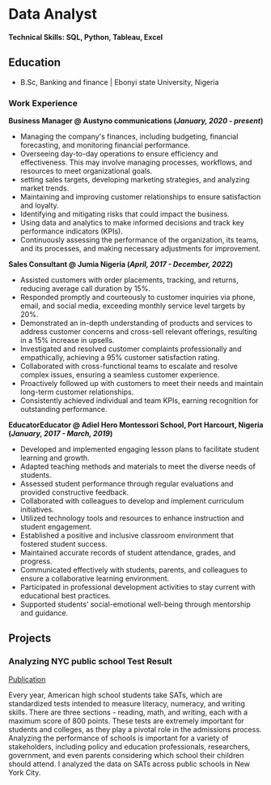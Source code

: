 # Data Analyst

#### Technical Skills: SQL, Python, Tableau, Excel

## Education
- B.Sc, Banking and finance | Ebonyi state University, Nigeria

### Work Experience
**Business Manager @ Austyno communications (_January, 2020 - present_)**
- Managing the company's finances, including budgeting, financial forecasting, and monitoring financial performance.
- Overseeing day-to-day operations to ensure efficiency and effectiveness. This may involve managing processes, workflows, and resources to meet organizational goals.
- setting sales targets, developing marketing strategies, and analyzing market trends.
- Maintaining and improving customer relationships to ensure satisfaction and loyalty.
-  Identifying and mitigating risks that could impact the business.
-  Using data and analytics to make informed decisions and track key performance indicators (KPIs).
-  Continuously assessing the performance of the organization, its teams, and its processes, and making necessary adjustments for improvement.

**Sales Consultant @ Jumia Nigeria (_April, 2017 - December, 2022_)**
- Assisted customers with order placements, tracking, and returns, reducing average call duration by 15%.
- Responded promptly and courteously to customer inquiries via phone, email, and social media, exceeding monthly service level targets by 20%.
- Demonstrated an in-depth understanding of products and services to address customer concerns and cross-sell relevant offerings, resulting in a 15% increase in upsells.
- Investigated and resolved customer complaints professionally and empathically, achieving a 95% customer satisfaction rating.
- Collaborated with cross-functional teams to escalate and resolve complex issues, ensuring a seamless customer experience.
- Proactively followed up with customers to meet their needs and maintain long-term customer relationships.
- Consistently achieved individual and team KPIs, earning recognition for outstanding performance.

**EducatorEducator @ Adiel Hero Montessori School, Port Harcourt, Nigeria (_January, 2017 - March, 2019_)**
- Developed and implemented engaging lesson plans to facilitate student learning and growth.
- Adapted teaching methods and materials to meet the diverse needs of students.
- Assessed student performance through regular evaluations and provided constructive feedback.
- Collaborated with colleagues to develop and implement curriculum initiatives.
- Utilized technology tools and resources to enhance instruction and student engagement.
- Established a positive and inclusive classroom environment that fostered student success.
- Maintained accurate records of student attendance, grades, and progress.
- Communicated effectively with students, parents, and colleagues to ensure a collaborative learning environment.
- Participated in professional development activities to stay current with educational best practices.
- Supported students’ social-emotional well-being through mentorship and guidance.

## Projects
### Analyzing NYC public school Test Result
[Publication](https://www.)

Every year, American high school students take SATs, which are standardized tests intended to measure literacy, numeracy, and writing skills. There are three sections - reading, math, and writing, each with a maximum score of 800 points. These tests are extremely important for students and colleges, as they play a pivotal role in the admissions process.
Analyzing the performance of schools is important for a variety of stakeholders, including policy and education professionals, researchers, government, and even parents considering which school their children should attend.
I analyzed the data on SATs across public schools in New York City.
